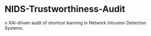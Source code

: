 # NIDS-Trustworthiness-Audit
n XAI-driven audit of shortcut learning in Network Intrusion Detection Systems.
